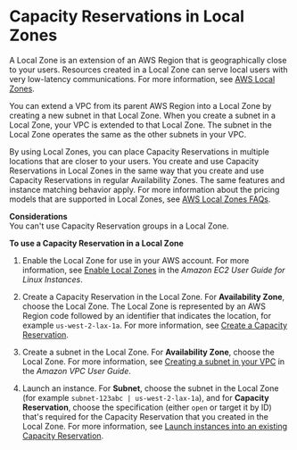 # Capacity Reservations in Local Zones<a name="capacity-reservations-localzones"></a>

A Local Zone is an extension of an AWS Region that is geographically close to your users\. Resources created in a Local Zone can serve local users with very low\-latency communications\. For more information, see [AWS Local Zones](http://aws.amazon.com/about-aws/global-infrastructure/localzones/)\. 

You can extend a VPC from its parent AWS Region into a Local Zone by creating a new subnet in that Local Zone\. When you create a subnet in a Local Zone, your VPC is extended to that Local Zone\. The subnet in the Local Zone operates the same as the other subnets in your VPC\.

By using Local Zones, you can place Capacity Reservations in multiple locations that are closer to your users\. You create and use Capacity Reservations in Local Zones in the same way that you create and use Capacity Reservations in regular Availability Zones\. The same features and instance matching behavior apply\. For more information about the pricing models that are supported in Local Zones, see [ AWS Local Zones FAQs](http://aws.amazon.com/about-aws/global-infrastructure/localzones/faqs/)\.

**Considerations**  
You can't use Capacity Reservation groups in a Local Zone\.

**To use a Capacity Reservation in a Local Zone**

1. Enable the Local Zone for use in your AWS account\. For more information, see [ Enable Local Zones](https://docs.aws.amazon.com/AWSEC2/latest/UserGuide/using-regions-availability-zones.html#opt-in-local-zone) in the *Amazon EC2 User Guide for Linux Instances*\. 

1. Create a Capacity Reservation in the Local Zone\. For **Availability Zone**, choose the Local Zone\. The Local Zone is represented by an AWS Region code followed by an identifier that indicates the location, for example `us-west-2-lax-1a`\. For more information, see [Create a Capacity Reservation](capacity-reservations-using.md#capacity-reservations-create)\. 

1. Create a subnet in the Local Zone\. For **Availability Zone**, choose the Local Zone\. For more information, see [ Creating a subnet in your VPC](https://docs.aws.amazon.com/vpc/latest/userguide/working-with-vpcs.html#AddaSubnet) in the *Amazon VPC User Guide*\. 

1. Launch an instance\. For **Subnet**, choose the subnet in the Local Zone \(for example `subnet-123abc | us-west-2-lax-1a`\), and for **Capacity Reservation**, choose the specification \(either `open` or target it by ID\) that's required for the Capacity Reservation that you created in the Local Zone\. For more information, see [Launch instances into an existing Capacity Reservation](capacity-reservations-using.md#capacity-reservations-launch)\. 